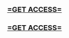 <h3><strong><a href="https://www.google.com/url?q=https%3A%2F%2Fappbitly.com%2FLLDUU">=GET ACCESS=</a></strong></h3>

<h3><strong><a href="https://www.google.com/url?q=https%3A%2F%2Fappbitly.com%2FLLDUU">=GET ACCESS=</a></strong></h3>
